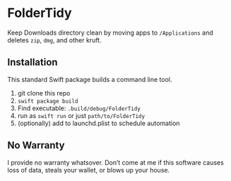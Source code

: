 #  FolderTidy

Keep Downloads directory clean by moving apps to `/Applications` and deletes `zip`, `dmg`, and other kruft.

## Installation
This standard Swift package builds a command line tool.

1. git clone this repo
2. `swift package build`
3. Find executable: `.build/debug/FolderTidy`
4. run as `swift run` or just `path/to/FolderTidy`
5. (optionally) add to launchd.plist to schedule automation

## No Warranty
I provide no warranty whatsover. Don’t come at me if this software causes loss of data, steals your wallet, or blows up your house.
